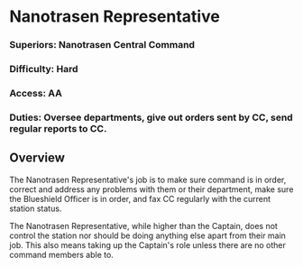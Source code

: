 # Nanotrasen Representative
### Superiors: Nanotrasen Central Command
### Difficulty: Hard
### Access: AA
### Duties: Oversee departments, give out orders sent by CC, send regular reports to CC.

## Overview
The Nanotrasen Representative's job is to make sure command is in order, correct and address any problems with them or their department, make sure the Blueshield Officer is in order, and fax CC regularly with the current station status. 

The Nanotrasen Representative, while higher than the Captain, does not control the station nor should be doing anything else apart from their main job. This also means taking up the Captain's role unless there are no other command members able to.
